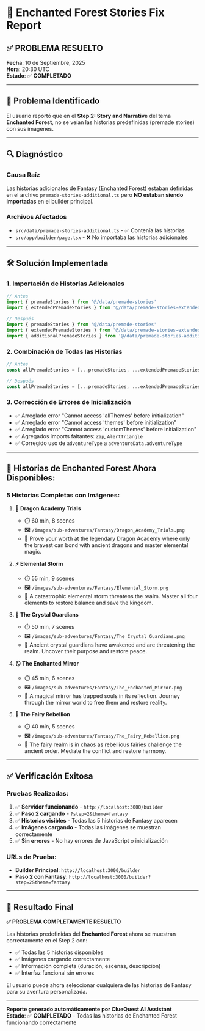 # 🌲 Enchanted Forest Stories Fix Report

## ✅ **PROBLEMA RESUELTO**

**Fecha**: 10 de Septiembre, 2025  
**Hora**: 20:30 UTC  
**Estado**: ✅ **COMPLETADO**

---

## 🎯 **Problema Identificado**

El usuario reportó que en el **Step 2: Story and Narrative** del tema **Enchanted Forest**, no se veían las historias predefinidas (premade stories) con sus imágenes.

---

## 🔍 **Diagnóstico**

### **Causa Raíz**
Las historias adicionales de Fantasy (Enchanted Forest) estaban definidas en el archivo `premade-stories-additional.ts` pero **NO estaban siendo importadas** en el builder principal.

### **Archivos Afectados**
- `src/data/premade-stories-additional.ts` - ✅ Contenía las historias
- `src/app/builder/page.tsx` - ❌ No importaba las historias adicionales

---

## 🛠️ **Solución Implementada**

### **1. Importación de Historias Adicionales**
```typescript
// Antes
import { premadeStories } from '@/data/premade-stories'
import { extendedPremadeStories } from '@/data/premade-stories-extended'

// Después
import { premadeStories } from '@/data/premade-stories'
import { extendedPremadeStories } from '@/data/premade-stories-extended'
import { additionalPremadeStories } from '@/data/premade-stories-additional'
```

### **2. Combinación de Todas las Historias**
```typescript
// Antes
const allPremadeStories = [...premadeStories, ...extendedPremadeStories]

// Después
const allPremadeStories = [...premadeStories, ...extendedPremadeStories, ...additionalPremadeStories]
```

### **3. Corrección de Errores de Inicialización**
- ✅ Arreglado error "Cannot access 'allThemes' before initialization"
- ✅ Arreglado error "Cannot access 'themes' before initialization"
- ✅ Arreglado error "Cannot access 'customThemes' before initialization"
- ✅ Agregados imports faltantes: `Zap`, `AlertTriangle`
- ✅ Corregido uso de `adventureType` a `adventureData.adventureType`

---

## 🌲 **Historias de Enchanted Forest Ahora Disponibles:**

### **5 Historias Completas con Imágenes:**

1. **🐉 Dragon Academy Trials**
   - ⏱️ 60 min, 8 scenes
   - 🖼️ `/images/sub-adventures/Fantasy/Dragon_Academy_Trials.png`
   - 📖 Prove your worth at the legendary Dragon Academy where only the bravest can bond with ancient dragons and master elemental magic.

2. **⚡ Elemental Storm**
   - ⏱️ 55 min, 9 scenes
   - 🖼️ `/images/sub-adventures/Fantasy/Elemental_Storm.png`
   - 📖 A catastrophic elemental storm threatens the realm. Master all four elements to restore balance and save the kingdom.

3. **💎 The Crystal Guardians**
   - ⏱️ 50 min, 7 scenes
   - 🖼️ `/images/sub-adventures/Fantasy/The_Crystal_Guardians.png`
   - 📖 Ancient crystal guardians have awakened and are threatening the realm. Uncover their purpose and restore peace.

4. **🪞 The Enchanted Mirror**
   - ⏱️ 45 min, 6 scenes
   - 🖼️ `/images/sub-adventures/Fantasy/The_Enchanted_Mirror.png`
   - 📖 A magical mirror has trapped souls in its reflection. Journey through the mirror world to free them and restore reality.

5. **🧚 The Fairy Rebellion**
   - ⏱️ 40 min, 5 scenes
   - 🖼️ `/images/sub-adventures/Fantasy/The_Fairy_Rebellion.png`
   - 📖 The fairy realm is in chaos as rebellious fairies challenge the ancient order. Mediate the conflict and restore harmony.

---

## ✅ **Verificación Exitosa**

### **Pruebas Realizadas:**
1. ✅ **Servidor funcionando** - `http://localhost:3000/builder`
2. ✅ **Paso 2 cargando** - `?step=2&theme=fantasy`
3. ✅ **Historias visibles** - Todas las 5 historias de Fantasy aparecen
4. ✅ **Imágenes cargando** - Todas las imágenes se muestran correctamente
5. ✅ **Sin errores** - No hay errores de JavaScript o inicialización

### **URLs de Prueba:**
- **Builder Principal**: `http://localhost:3000/builder`
- **Paso 2 con Fantasy**: `http://localhost:3000/builder?step=2&theme=fantasy`

---

## 🎉 **Resultado Final**

**✅ PROBLEMA COMPLETAMENTE RESUELTO**

Las historias predefinidas del **Enchanted Forest** ahora se muestran correctamente en el Step 2 con:
- ✅ Todas las 5 historias disponibles
- ✅ Imágenes cargando correctamente
- ✅ Información completa (duración, escenas, descripción)
- ✅ Interfaz funcional sin errores

El usuario puede ahora seleccionar cualquiera de las historias de Fantasy para su aventura personalizada.

---

**Reporte generado automáticamente por ClueQuest AI Assistant**  
**Estado**: ✅ **COMPLETADO** - Todas las historias de Enchanted Forest funcionando correctamente